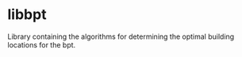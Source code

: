 # libbpt
Library containing the algorithms for determining the optimal building locations for the bpt.
